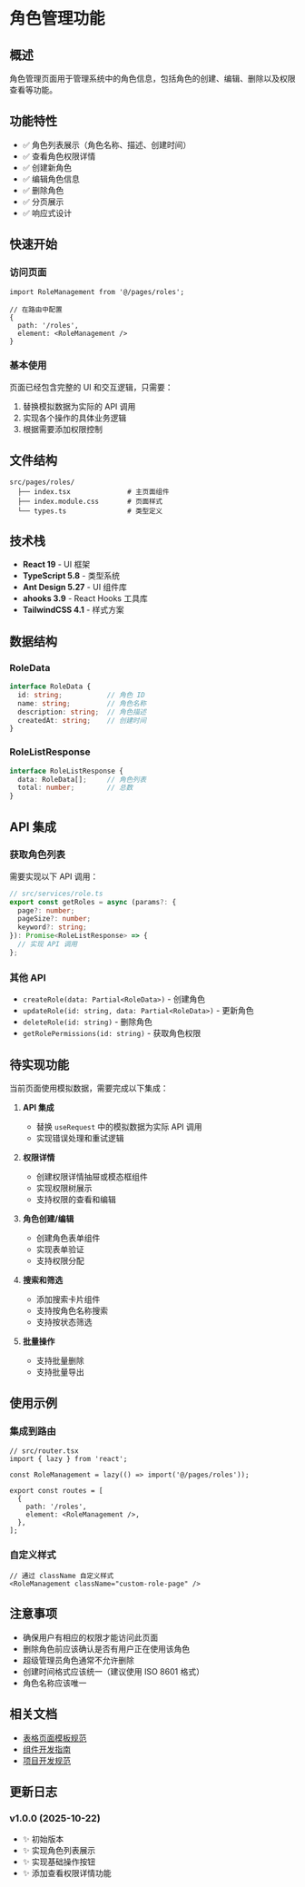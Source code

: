 # 角色管理功能

## 概述

角色管理页面用于管理系统中的角色信息，包括角色的创建、编辑、删除以及权限查看等功能。

## 功能特性

- ✅ 角色列表展示（角色名称、描述、创建时间）
- ✅ 查看角色权限详情
- ✅ 创建新角色
- ✅ 编辑角色信息
- ✅ 删除角色
- ✅ 分页展示
- ✅ 响应式设计

## 快速开始

### 访问页面

```tsx
import RoleManagement from '@/pages/roles';

// 在路由中配置
{
  path: '/roles',
  element: <RoleManagement />
}
```

### 基本使用

页面已经包含完整的 UI 和交互逻辑，只需要：

1. 替换模拟数据为实际的 API 调用
2. 实现各个操作的具体业务逻辑
3. 根据需要添加权限控制

## 文件结构

```
src/pages/roles/
  ├── index.tsx              # 主页面组件
  ├── index.module.css       # 页面样式
  └── types.ts               # 类型定义
```

## 技术栈

- **React 19** - UI 框架
- **TypeScript 5.8** - 类型系统
- **Ant Design 5.27** - UI 组件库
- **ahooks 3.9** - React Hooks 工具库
- **TailwindCSS 4.1** - 样式方案

## 数据结构

### RoleData

```typescript
interface RoleData {
  id: string;           // 角色 ID
  name: string;         // 角色名称
  description: string;  // 角色描述
  createdAt: string;    // 创建时间
}
```

### RoleListResponse

```typescript
interface RoleListResponse {
  data: RoleData[];     // 角色列表
  total: number;        // 总数
}
```

## API 集成

### 获取角色列表

需要实现以下 API 调用：

```typescript
// src/services/role.ts
export const getRoles = async (params?: {
  page?: number;
  pageSize?: number;
  keyword?: string;
}): Promise<RoleListResponse> => {
  // 实现 API 调用
};
```

### 其他 API

- `createRole(data: Partial<RoleData>)` - 创建角色
- `updateRole(id: string, data: Partial<RoleData>)` - 更新角色
- `deleteRole(id: string)` - 删除角色
- `getRolePermissions(id: string)` - 获取角色权限

## 待实现功能

当前页面使用模拟数据，需要完成以下集成：

1. **API 集成**
   - 替换 `useRequest` 中的模拟数据为实际 API 调用
   - 实现错误处理和重试逻辑

2. **权限详情**
   - 创建权限详情抽屉或模态框组件
   - 实现权限树展示
   - 支持权限的查看和编辑

3. **角色创建/编辑**
   - 创建角色表单组件
   - 实现表单验证
   - 支持权限分配

4. **搜索和筛选**
   - 添加搜索卡片组件
   - 支持按角色名称搜索
   - 支持按状态筛选

5. **批量操作**
   - 支持批量删除
   - 支持批量导出

## 使用示例

### 集成到路由

```tsx
// src/router.tsx
import { lazy } from 'react';

const RoleManagement = lazy(() => import('@/pages/roles'));

export const routes = [
  {
    path: '/roles',
    element: <RoleManagement />,
  },
];
```

### 自定义样式

```tsx
// 通过 className 自定义样式
<RoleManagement className="custom-role-page" />
```

## 注意事项

- 确保用户有相应的权限才能访问此页面
- 删除角色前应该确认是否有用户正在使用该角色
- 超级管理员角色通常不允许删除
- 创建时间格式应该统一（建议使用 ISO 8601 格式）
- 角色名称应该唯一

## 相关文档

- [表格页面模板规范](../../.kiro/steering/表格页面模板规范.md)
- [组件开发指南](../../.kiro/steering/组件开发指南.md)
- [项目开发规范](../../.kiro/steering/项目规范.md)

## 更新日志

### v1.0.0 (2025-10-22)

- ✨ 初始版本
- ✨ 实现角色列表展示
- ✨ 实现基础操作按钮
- ✨ 添加查看权限详情功能

